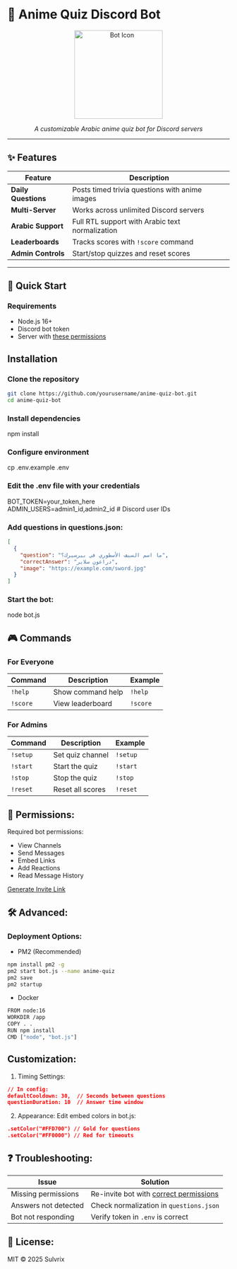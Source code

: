 # 🎌 Anime Quiz Discord Bot  

<div align="center">
  <img src="https://static.wikia.nocookie.net/frieren/images/9/96/Himmel_anime_portrait.png/revision/latest?cb=20231017083515" width="200" alt="Bot Icon">
  <p><em>A customizable Arabic anime quiz bot for Discord servers</em></p>
</div>

---

## ✨ Features  

| Feature | Description |  
|---------|-------------|  
| **Daily Questions** | Posts timed trivia questions with anime images |  
| **Multi-Server** | Works across unlimited Discord servers |  
| **Arabic Support** | Full RTL support with Arabic text normalization |  
| **Leaderboards** | Tracks scores with `!score` command |  
| **Admin Controls** | Start/stop quizzes and reset scores |  

---

## 🚀 Quick Start  

### Requirements  
- Node.js 16+  
- Discord bot token  
- Server with [these permissions](#-permissions)  

## Installation  
### Clone the repository
```bash
git clone https://github.com/yourusername/anime-quiz-bot.git
cd anime-quiz-bot
```
### Install dependencies
npm install

### Configure environment
cp .env.example .env

### Edit the .env file with your credentials
BOT_TOKEN=your_token_here\
ADMIN_USERS=admin1_id,admin2_id  # Discord user IDs

### Add questions in questions.json:
```json
[
  {
    "question": "ما اسم السيف الأسطوري في بيرسيرك؟",
    "correctAnswer": "دراغون سلاير",
    "image": "https://example.com/sword.jpg"
  }
]
```
### Start the bot:
node bot.js

## 🎮 Commands

### For Everyone
| Command  | Description          | Example |
|----------|----------------------|---------|
| `!help`  | Show command help    | `!help` |
| `!score` | View leaderboard     | `!score` |

### For Admins
| Command  | Description          | Example |
|----------|----------------------|---------|
| `!setup` | Set quiz channel     | `!setup` |
| `!start` | Start the quiz       | `!start` |
| `!stop`  | Stop the quiz        | `!stop` |
| `!reset` | Reset all scores     | `!reset` |

## 🔐 Permissions:
Required bot permissions:
+ View Channels  
+ Send Messages  
+ Embed Links  
+ Add Reactions  
+ Read Message History

<p><a href="https://discord.com/api/oauth2/authorize?client_id=YOUR_BOT_ID&amp;permissions=277025770560&amp;scope=bot" target="_blank" rel="noreferrer">Generate Invite Link</a></p>

## 🛠 Advanced:
### Deployment Options:
- PM2 (Recommended)
```bash
npm install pm2 -g
pm2 start bot.js --name anime-quiz
pm2 save
pm2 startup
```

- Docker
```bash
FROM node:16
WORKDIR /app
COPY . .
RUN npm install
CMD ["node", "bot.js"]
```

## Customization:
1. Timing Settings:
```json
// In config:
defaultCooldown: 30,  // Seconds between questions
questionDuration: 10  // Answer time window
```
2. Appearance:
Edit embed colors in bot.js:
```json
.setColor("#FFD700") // Gold for questions
.setColor("#FF0000") // Red for timeouts
```

## ❓ Troubleshooting:
| Issue                  | Solution                                  |
|------------------------|-------------------------------------------|
| Missing permissions    | Re-invite bot with [correct permissions](#-permissions) |
| Answers not detected   | Check normalization in `questions.json`   |
| Bot not responding     | Verify token in `.env` is correct         |

## 📜 License:
MIT © 2025 Sulvrix
